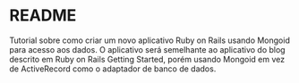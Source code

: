 # README

Tutorial sobre como criar um novo aplicativo Ruby on Rails usando Mongoid para acesso aos dados. O aplicativo será semelhante ao aplicativo do blog descrito em Ruby on Rails Getting Started, porém usando Mongoid em vez de ActiveRecord como o adaptador de banco de dados.
